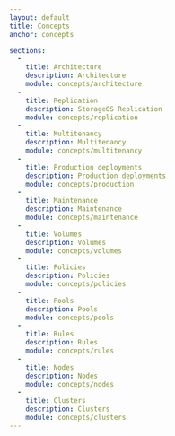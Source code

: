 ```yaml
---
layout: default
title: Concepts
anchor: concepts

sections:
  -
    title: Architecture
    description: Architecture
    module: concepts/architecture
  -
    title: Replication
    description: StorageOS Replication
    module: concepts/replication
  -
    title: Multitenancy
    description: Multitenancy
    module: concepts/multitenancy
  -
    title: Production deployments
    description: Production deployments
    module: concepts/production
  -
    title: Maintenance
    description: Maintenance
    module: concepts/maintenance
  -
    title: Volumes
    description: Volumes
    module: concepts/volumes
  - 
    title: Policies
    description: Policies
    module: concepts/policies
  - 
    title: Pools
    description: Pools
    module: concepts/pools
  - 
    title: Rules
    description: Rules
    module: concepts/rules
  - 
    title: Nodes
    description: Nodes
    module: concepts/nodes
  - 
    title: Clusters
    description: Clusters
    module: concepts/clusters
---
```

